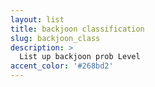 ```yaml
---
layout: list
title: backjoon classification
slug: backjoon_class
description: >
  List up backjoon prob Level
accent_color: '#268bd2'
---
```


